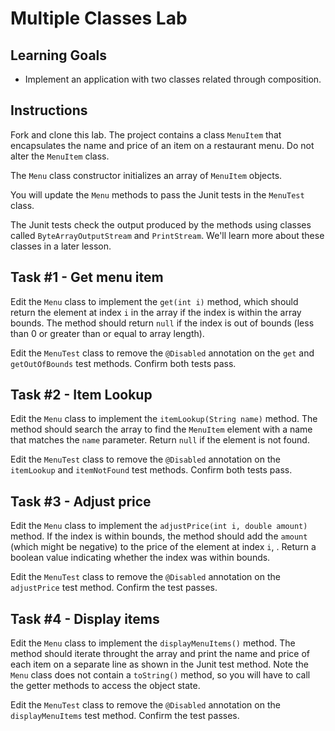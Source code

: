 # Multiple Classes Lab

## Learning Goals

- Implement an application with two classes related through composition.

## Instructions

Fork and clone this lab. The project contains a class `MenuItem` that 
encapsulates the name and price of an item on a restaurant
menu.  Do not alter the `MenuItem` class.

The `Menu` class constructor initializes an array of `MenuItem` objects.

You will update the `Menu`  methods
to pass the Junit tests in the `MenuTest` class.

The Junit tests check the output produced by the methods using
classes called `ByteArrayOutputStream` and `PrintStream`.  We'll
learn more about these classes in a later lesson.

## Task #1 - Get menu item

Edit the `Menu` class to implement the `get(int i)` method,
which should return the element at index `i` in the array
if the index is within the array bounds.  The method should
return `null` if the index is out of bounds (less than 0 or greater
than or equal to array length).

Edit the `MenuTest` class to remove the `@Disabled`
annotation on the `get` and `getOutOfBounds` test methods.
Confirm both tests pass.


## Task #2 - Item Lookup

Edit the `Menu` class to implement the `itemLookup(String name)`
method. The method should search the array to find
the `MenuItem` element with a name that matches the `name` parameter.
Return `null` if the element is not found.

Edit the `MenuTest` class to remove the `@Disabled` annotation on
the `itemLookup` and `itemNotFound` test methods.
Confirm both tests pass.

## Task #3 - Adjust price

Edit the `Menu` class to implement the 
`adjustPrice(int i, double amount)` method.
If the index is within bounds,
the method should add the `amount` (which might be negative)
to the price of the element at index `i`, .
Return a boolean value indicating whether the index
was within bounds.

Edit the `MenuTest` class to remove the `@Disabled` annotation
on the `adjustPrice` test method. Confirm the test passes.


## Task #4 - Display items

Edit the `Menu` class to implement the `displayMenuItems()`
method.  The method should iterate throught the array and
print the name and price of each item on a separate line as shown
in the Junit test method.  Note the `Menu` class does not contain
a `toString()` method, so you will have to call the getter methods
to access the object state.

Edit the `MenuTest` class to remove the `@Disabled` annotation
on the `displayMenuItems` test method. Confirm the test passes.

